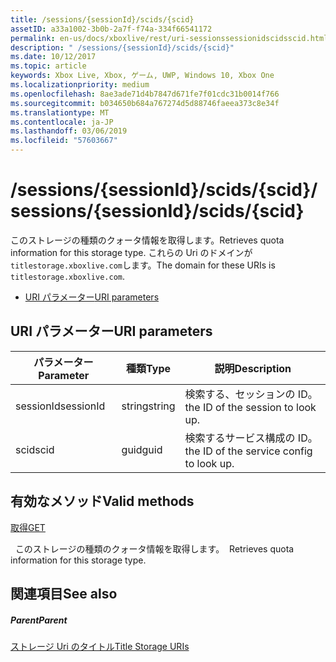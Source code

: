 ```yaml
---
title: /sessions/{sessionId}/scids/{scid}
assetID: a33a1002-3b0b-2a7f-f74a-334f66541172
permalink: en-us/docs/xboxlive/rest/uri-sessionssessionidscidsscid.html
description: " /sessions/{sessionId}/scids/{scid}"
ms.date: 10/12/2017
ms.topic: article
keywords: Xbox Live, Xbox, ゲーム, UWP, Windows 10, Xbox One
ms.localizationpriority: medium
ms.openlocfilehash: 8ae3ade71d4b7847d671fe7f01cdc31b0014f766
ms.sourcegitcommit: b034650b684a767274d5d88746faeea373c8e34f
ms.translationtype: MT
ms.contentlocale: ja-JP
ms.lasthandoff: 03/06/2019
ms.locfileid: "57603667"
---
```

# <a name="sessionssessionidscidsscid"></a><span data-ttu-id="c3c8a-104">/sessions/{sessionId}/scids/{scid}</span><span class="sxs-lookup"><span data-stu-id="c3c8a-104">/sessions/{sessionId}/scids/{scid}</span></span>
<span data-ttu-id="c3c8a-105">このストレージの種類のクォータ情報を取得します。</span><span class="sxs-lookup"><span data-stu-id="c3c8a-105">Retrieves quota information for this storage type.</span></span> <span data-ttu-id="c3c8a-106">これらの Uri のドメインが`titlestorage.xboxlive.com`します。</span><span class="sxs-lookup"><span data-stu-id="c3c8a-106">The domain for these URIs is `titlestorage.xboxlive.com`.</span></span>
 
  * [<span data-ttu-id="c3c8a-107">URI パラメーター</span><span class="sxs-lookup"><span data-stu-id="c3c8a-107">URI parameters</span></span>](#ID4EV)
 
<a id="ID4EV"></a>

 
## <a name="uri-parameters"></a><span data-ttu-id="c3c8a-108">URI パラメーター</span><span class="sxs-lookup"><span data-stu-id="c3c8a-108">URI parameters</span></span>
 
| <span data-ttu-id="c3c8a-109">パラメーター</span><span class="sxs-lookup"><span data-stu-id="c3c8a-109">Parameter</span></span>| <span data-ttu-id="c3c8a-110">種類</span><span class="sxs-lookup"><span data-stu-id="c3c8a-110">Type</span></span>| <span data-ttu-id="c3c8a-111">説明</span><span class="sxs-lookup"><span data-stu-id="c3c8a-111">Description</span></span>| 
| --- | --- | --- | 
| <span data-ttu-id="c3c8a-112">sessionId</span><span class="sxs-lookup"><span data-stu-id="c3c8a-112">sessionId</span></span>| <span data-ttu-id="c3c8a-113">string</span><span class="sxs-lookup"><span data-stu-id="c3c8a-113">string</span></span>| <span data-ttu-id="c3c8a-114">検索する、セッションの ID。</span><span class="sxs-lookup"><span data-stu-id="c3c8a-114">the ID of the session to look up.</span></span>| 
| <span data-ttu-id="c3c8a-115">scid</span><span class="sxs-lookup"><span data-stu-id="c3c8a-115">scid</span></span>| <span data-ttu-id="c3c8a-116">guid</span><span class="sxs-lookup"><span data-stu-id="c3c8a-116">guid</span></span>| <span data-ttu-id="c3c8a-117">検索するサービス構成の ID。</span><span class="sxs-lookup"><span data-stu-id="c3c8a-117">the ID of the service config to look up.</span></span>| 
  
<a id="ID4E3B"></a>

 
## <a name="valid-methods"></a><span data-ttu-id="c3c8a-118">有効なメソッド</span><span class="sxs-lookup"><span data-stu-id="c3c8a-118">Valid methods</span></span>

[<span data-ttu-id="c3c8a-119">取得</span><span class="sxs-lookup"><span data-stu-id="c3c8a-119">GET</span></span>](uri-sessionssessionidscidsscid-get.md)

<span data-ttu-id="c3c8a-120">&nbsp;&nbsp;このストレージの種類のクォータ情報を取得します。</span><span class="sxs-lookup"><span data-stu-id="c3c8a-120">&nbsp;&nbsp;Retrieves quota information for this storage type.</span></span> 
 
<a id="ID4EGC"></a>

 
## <a name="see-also"></a><span data-ttu-id="c3c8a-121">関連項目</span><span class="sxs-lookup"><span data-stu-id="c3c8a-121">See also</span></span>
 
<a id="ID4EIC"></a>

 
##### <a name="parent"></a><span data-ttu-id="c3c8a-122">Parent</span><span class="sxs-lookup"><span data-stu-id="c3c8a-122">Parent</span></span> 

[<span data-ttu-id="c3c8a-123">ストレージ Uri のタイトル</span><span class="sxs-lookup"><span data-stu-id="c3c8a-123">Title Storage URIs</span></span>](atoc-reference-storagev2.md)

   